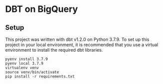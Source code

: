 # DBT on BigQuery

## Setup
This project was written with dbt v1.2.0 on Python 3.7.9. To set up this project in your local environment, it is recommended that you use a virtual environment to install the required dbt libraries.

```
pyenv install 3.7.9
pyenv local 3.7.9
virtualenv venv
source venv/bin/activate
pip install -r requirements.txt
```

